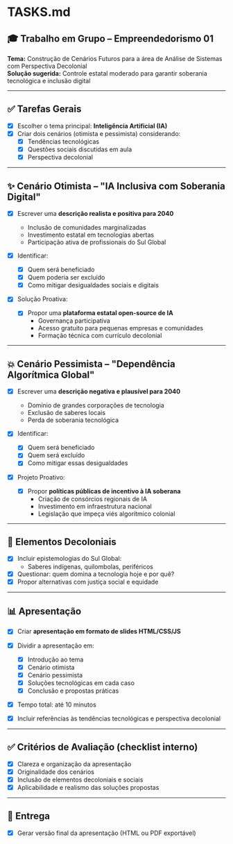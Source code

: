 # TASKS.md

## 🎓 Trabalho em Grupo – Empreendedorismo 01

**Tema:** Construção de Cenários Futuros para a área de Análise de Sistemas com Perspectiva Decolonial  
**Solução sugerida:** Controle estatal moderado para garantir soberania tecnológica e inclusão digital

---

## ✅ Tarefas Gerais

- [x] Escolher o tema principal: **Inteligência Artificial (IA)**
- [x] Criar dois cenários (otimista e pessimista) considerando:
  - [x] Tendências tecnológicas
  - [x] Questões sociais discutidas em aula
  - [x] Perspectiva decolonial

---

## ✨ Cenário Otimista – "IA Inclusiva com Soberania Digital"

- [x] Escrever uma **descrição realista e positiva para 2040**

  - Inclusão de comunidades marginalizadas
  - Investimento estatal em tecnologias abertas
  - Participação ativa de profissionais do Sul Global

- [x] Identificar:

  - [x] Quem será beneficiado
  - [x] Quem poderia ser excluído
  - [x] Como mitigar desigualdades sociais e digitais

- [x] Solução Proativa:
  - [x] Propor uma **plataforma estatal open-source de IA**
    - Governança participativa
    - Acesso gratuito para pequenas empresas e comunidades
    - Formação técnica com currículo decolonial

---

## 💥 Cenário Pessimista – "Dependência Algorítmica Global"

- [x] Escrever uma **descrição negativa e plausível para 2040**

  - Domínio de grandes corporações de tecnologia
  - Exclusão de saberes locais
  - Perda de soberania tecnológica

- [x] Identificar:

  - [x] Quem será beneficiado
  - [x] Quem será excluído
  - [x] Como mitigar essas desigualdades

- [x] Projeto Proativo:
  - [x] Propor **políticas públicas de incentivo à IA soberana**
    - Criação de consórcios regionais de IA
    - Investimento em infraestrutura nacional
    - Legislação que impeça viés algorítmico colonial

---

## 🧠 Elementos Decoloniais

- [x] Incluir epistemologias do Sul Global:
  - Saberes indígenas, quilombolas, periféricos
- [x] Questionar: quem domina a tecnologia hoje e por quê?
- [x] Propor alternativas com justiça social e equidade

---

## 📊 Apresentação

- [x] Criar **apresentação em formato de slides HTML/CSS/JS**
- [x] Dividir a apresentação em:

  - [x] Introdução ao tema
  - [x] Cenário otimista
  - [x] Cenário pessimista
  - [x] Soluções tecnológicas em cada caso
  - [x] Conclusão e propostas práticas

- [x] Tempo total: até 10 minutos
- [x] Incluir referências às tendências tecnológicas e perspectiva decolonial

---

## ✅ Critérios de Avaliação (checklist interno)

- [x] Clareza e organização da apresentação
- [x] Originalidade dos cenários
- [x] Inclusão de elementos decoloniais e sociais
- [x] Aplicabilidade e realismo das soluções propostas

---

## 📁 Entrega

- [x] Gerar versão final da apresentação (HTML ou PDF exportável)

